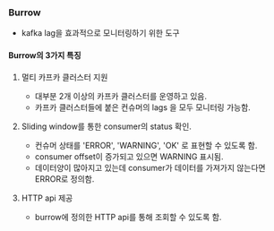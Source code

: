 ### Burrow

- kafka lag을 효과적으로 모니터링하기 위한 도구

#### Burrow의 3가지 특징

1. 멀티 카프카 클러스터 지원

    - 대부분 2개 이상의 카프카 클러스터를 운영하고 있음.
    - 카프카 클러스터들에 붙은 컨슈머의 lags 을 모두 모니터링 가능함.


2. Sliding window를 통한 consumer의 status 확인.
    - 컨슈머 상태를 'ERROR', 'WARNING', 'OK' 로 표현할 수 있도록 함.
    - consumer offset이 증가되고 있으면 WARNING 표시됨.
    - 데이터양이 많아지고 있는데 consumer가 데이터를 가져가지 않는다면 ERROR로 정의함.

3. HTTP api 제공
    - burrow에 정의한 HTTP api를 통해 조회할 수 있도록 함.
    